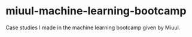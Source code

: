 # miuul-machine-learning-bootcamp
Case studies I made in the machine learning bootcamp given by Miuul.
